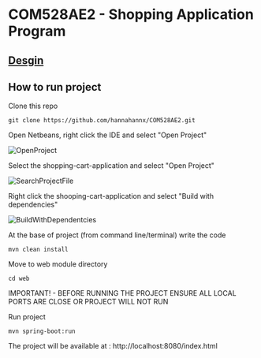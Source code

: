 # COM528AE2 - Shopping Application Program 

## [Desgin](https://github.com/hannahannx/COM528AE2/blob/master/DESIGN.md)

## How to run project

Clone this repo
```
git clone https://github.com/hannahannx/COM528AE2.git
```


Open Netbeans, right click the IDE and select "Open Project"

![OpenProject](https://user-images.githubusercontent.com/72127228/148647825-eb199c75-8006-4216-9803-ce0ef757835e.png)

Select the shopping-cart-application and select "Open Project"

![SearchProjectFile](https://user-images.githubusercontent.com/72127228/148647865-88febeba-abea-4fb7-a37d-d406d372ad10.png)

Right click the shooping-cart-application and select "Build with dependencies"

![BuildWithDependentcies](https://user-images.githubusercontent.com/72127228/148647924-bd807108-e98b-4bf0-8140-1bd32853404e.png)



At the base of project (from command line/terminal) write the code
```
mvn clean install
```
Move to web module directory
```
cd web
```

IMPORTANT! - BEFORE RUNNING THE PROJECT ENSURE ALL LOCAL PORTS ARE CLOSE OR PROJECT WILL NOT RUN

Run project
```
mvn spring-boot:run
```
The project will be available at : http://localhost:8080/index.html
